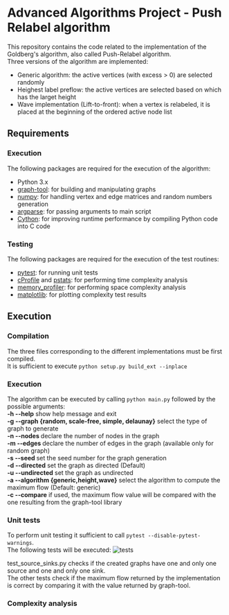 # Advanced Algorithms Project - Push Relabel algorithm
This repository contains the code related to the implementation of the 
Goldberg's algorithm, also called Push-Relabel algorithm.<br />
Three versions of the algorithm are implemented:
* Generic algorithm: the active vertices (with excess > 0) are selected randomly
* Heighest label preflow: the active vertices are selected based on which has the larget height
* Wave implementation (Lift-to-front): when a vertex is relabeled, 
it is placed at the beginning of the ordered active node list <br>

## Requirements
### Execution
The following packages are required for the execution of the algorithm:
* Python 3.x
* [graph-tool](https://graph-tool.skewed.de/): for building and manipulating graphs
* [numpy](http://www.numpy.org/): for handling vertex and edge matrices
and random numbers generation
* [argparse](https://docs.python.org/3/library/argparse.html): for passing arguments to main script
* [Cython](http://cython.org/): for improving runtime performance by compiling Python code into C code

### Testing
The following packages are required for the execution of the test routines:
* [pytest](https://docs.pytest.org/en/latest/): for running unit tests
* [cProfile](https://docs.python.org/3/library/profile.html) and [pstats](https://docs.python.org/3.6/library/profile.html): for performing time complexity analysis
* [memory_profiler](https://pypi.org/project/memory_profiler/): for performing space complexity analysis
* [matplotlib](https://matplotlib.org/): for plotting complexity test results

## Execution
### Compilation
The three files corresponding to the different implementations must be first compiled.<br>
It is sufficient to execute `python setup.py build_ext --inplace`

### Execution
The algorithm can be executed by calling `python main.py`
followed by the possible arguments:<br>
**-h --help** show help message and exit <br>
**-g --graph {random, scale-free, simple, delaunay}** select the type of graph to generate <br>
**-n --nodes <NODES>** declare the number of nodes in the graph <br>
**-m --edges <EDGES>** declare the number of edges in the graph (available only for random graph) <br>
**-s --seed <SEED>** set the seed number for the graph generation <br>
**-d --directed** set the graph as directed (Default) <br>
**-u --undirected** set the graph as undirected <br>
**-a --algorithm {generic,height,wave}** select the algorithm to compute the maximum flow (Default: generic) <br>
**-c --compare** if used, the maximum flow value will be compared with the one resulting from the graph-tool library 

### Unit tests
To perform unit testing it sufficient to call `pytest --disable-pytest-warnings`.<br>
The following tests will be executed:
![tests](https://image.ibb.co/eBeW1z/Cattura.png)

test_source_sinks.py checks if the created graphs have one and only one source and one and only one sink.<br>
The other tests check if the maximum flow returned by the implementation is correct by comparing it
with the value returned by graph-tool.

### Complexity analysis
